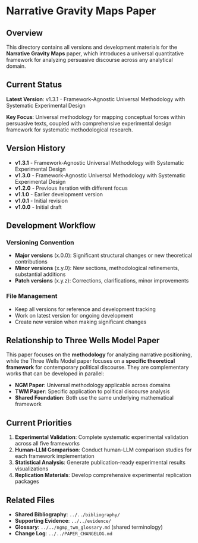 # Narrative Gravity Maps Paper

## Overview

This directory contains all versions and development materials for the **Narrative Gravity Maps** paper, which introduces a universal quantitative framework for analyzing persuasive discourse across any analytical domain.

## Current Status

**Latest Version**: v1.3.1 - Framework-Agnostic Universal Methodology with Systematic Experimental Design

**Key Focus**: Universal methodology for mapping conceptual forces within persuasive texts, coupled with comprehensive experimental design framework for systematic methodological research.

## Version History

- **v1.3.1** - Framework-Agnostic Universal Methodology with Systematic Experimental Design
- **v1.3.0** - Framework-Agnostic Universal Methodology with Systematic Experimental Design  
- **v1.2.0** - Previous iteration with different focus
- **v1.1.0** - Earlier development version
- **v1.0.1** - Initial revision
- **v1.0.0** - Initial draft

## Development Workflow

### Versioning Convention
- **Major versions** (x.0.0): Significant structural changes or new theoretical contributions
- **Minor versions** (x.y.0): New sections, methodological refinements, substantial additions
- **Patch versions** (x.y.z): Corrections, clarifications, minor improvements

### File Management
- Keep all versions for reference and development tracking
- Work on latest version for ongoing development
- Create new version when making significant changes

## Relationship to Three Wells Model Paper

This paper focuses on the **methodology** for analyzing narrative positioning, while the Three Wells Model paper focuses on a **specific theoretical framework** for contemporary political discourse. They are complementary works that can be developed in parallel:

- **NGM Paper**: Universal methodology applicable across domains
- **TWM Paper**: Specific application to political discourse analysis
- **Shared Foundation**: Both use the same underlying mathematical framework

## Current Priorities

1. **Experimental Validation**: Complete systematic experimental validation across all five frameworks
2. **Human-LLM Comparison**: Conduct human-LLM comparison studies for each framework implementation
3. **Statistical Analysis**: Generate publication-ready experimental results visualizations
4. **Replication Materials**: Develop comprehensive experimental replication packages

## Related Files

- **Shared Bibliography**: `../../bibliography/`
- **Supporting Evidence**: `../../evidence/`
- **Glossary**: `../../ngmp_twm_glossary.md` (shared terminology)
- **Change Log**: `../../PAPER_CHANGELOG.md` 